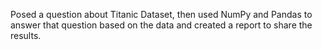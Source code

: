 Posed a question about Titanic Dataset, then used NumPy and Pandas to answer that question based on the data and created a report to share the results.
